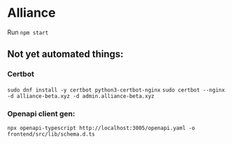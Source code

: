 # Alliance

Run `npm start`

## Not yet automated things:

### Certbot

`sudo dnf install -y certbot python3-certbot-nginx`
`sudo certbot --nginx -d alliance-beta.xyz -d admin.alliance-beta.xyz`

### Openapi client gen:

`npx openapi-typescript http://localhost:3005/openapi.yaml -o frontend/src/lib/schema.d.ts`
